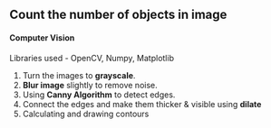 ## Count the number of objects in image 
#### Computer Vision
Libraries used - OpenCV, Numpy, Matplotlib

1. Turn the images to **grayscale**.
2. **Blur image** slightly to remove noise.
3. Using **Canny Algorithm** to detect edges.
4. Connect the edges and make them thicker & visible using **dilate**
5. Calculating and drawing contours
